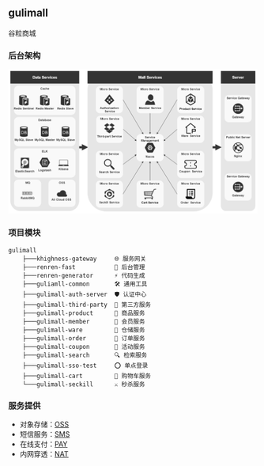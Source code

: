 ## gulimall

谷粒商城



### 后台架构


<p align="center">
<img src="assets/doc-img/gulimall-architecture.png" alt="gulimall-architecture" />
</p>


### 项目模块

```
gulimall 
    ├───khighness-gateway     🌐 服务网关
    ├───renren-fast           🚀 后台管理
    ├───renren-generator      ⚡ 代码生成       
    ├───guliamll-common       🛠️ 通用工具
    ├───gulimall-auth-server  🛡️ 认证中心
    ├───gulimall-third-party  🌠 第三方服务
    ├───gulimall-product      📱 商品服务
    ├───gulimall-member       🤖 会员服务
    ├───gulimall-ware         🏬 仓储服务
    ├───gulimall-order        🧾 订单服务
    ├───gulimall-coupon       🧊 活动服务
    ├───gulimall-search       🔍 检索服务
    ├───gulimall-sso-test     ⭕ 单点登录
    ├───gulimall-cart         🚛 购物车服务
    └───gulimall-seckill      ⚔️ 秒杀服务
```



### 服务提供

- 对象存储：[OSS](https://oss.console.aliyun.com/overview)
- 短信服务：[SMS](https://market.aliyun.com/products/57126001/cmapi00039729.html)
- 在线支付：[PAY](https://opendocs.alipay.com/common/02kkv7)
- 内网穿透：[NAT](https://natapp.cn)
